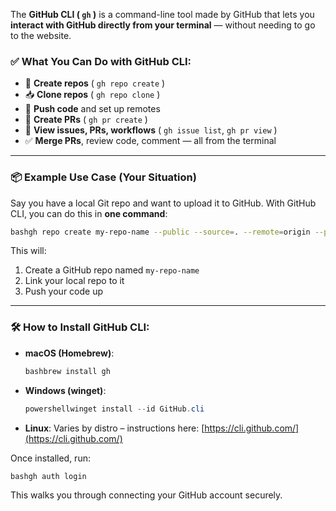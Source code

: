 The **GitHub CLI ( `gh` )** is a command-line tool made by GitHub that lets you **interact with GitHub directly from your terminal** — without needing to go to the website.

### ✅ What You Can Do with GitHub CLI:

- 🔧 **Create repos** ( `gh repo create` )
- 📥 **Clone repos** ( `gh repo clone` )
- 📂 **Push code** and set up remotes
- 📄 **Create PRs** ( `gh pr create` )
- 🧪 **View issues, PRs, workflows** ( `gh issue list`, `gh pr view` )
- ✅ **Merge PRs**, review code, comment — all from the terminal

---

### 📦 Example Use Case (Your Situation)

Say you have a local Git repo and want to upload it to GitHub. With GitHub CLI, you can do this in **one command**:

```bash
bashgh repo create my-repo-name --public --source=. --remote=origin --push
```

This will:

1. Create a GitHub repo named `my-repo-name`
2. Link your local repo to it
3. Push your code up

---

### 🛠️ How to Install GitHub CLI:

- **macOS (Homebrew)**:
	```bash
	bashbrew install gh
	```
- **Windows (winget)**:
	```powershell
	powershellwinget install --id GitHub.cli
	```
- **Linux**: Varies by distro – instructions here: [https://cli.github.com/](https://cli.github.com/)

Once installed, run:

```bash
bashgh auth login
```

This walks you through connecting your GitHub account securely.
